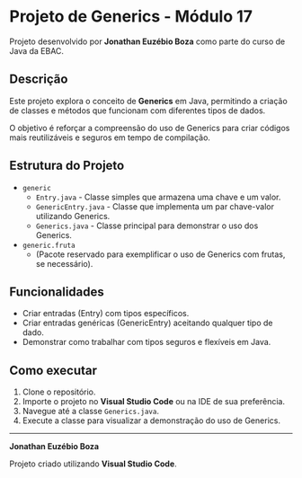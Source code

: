 # Projeto de Generics - Módulo 17

Projeto desenvolvido por **Jonathan Euzébio Boza** como parte do curso de Java da EBAC.

## Descrição

Este projeto explora o conceito de **Generics** em Java, permitindo a criação de classes e métodos que funcionam com diferentes tipos de dados.

O objetivo é reforçar a compreensão do uso de Generics para criar códigos mais reutilizáveis e seguros em tempo de compilação.

## Estrutura do Projeto

- `generic`
  - `Entry.java` - Classe simples que armazena uma chave e um valor.
  - `GenericEntry.java` - Classe que implementa um par chave-valor utilizando Generics.
  - `Generics.java` - Classe principal para demonstrar o uso dos Generics.
- `generic.fruta`
  - (Pacote reservado para exemplificar o uso de Generics com frutas, se necessário).

## Funcionalidades

- Criar entradas (Entry) com tipos específicos.
- Criar entradas genéricas (GenericEntry) aceitando qualquer tipo de dado.
- Demonstrar como trabalhar com tipos seguros e flexíveis em Java.

## Como executar

1. Clone o repositório.
2. Importe o projeto no **Visual Studio Code** ou na IDE de sua preferência.
3. Navegue até a classe `Generics.java`.
4. Execute a classe para visualizar a demonstração do uso de Generics.

---

**Jonathan Euzébio Boza**

Projeto criado utilizando **Visual Studio Code**.
